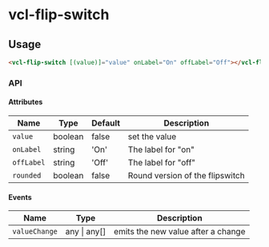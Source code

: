 # vcl-flip-switch

## Usage

```html
<vcl-flip-switch [(value)]="value" onLabel="On" offLabel="Off"></vcl-flip-switch>
```

### API

#### Attributes

Name          | Type    | Default | Description
------------- | ------- | ------- | -------------------------------
`value`       | boolean | false   | set the value
`onLabel`     | string  | 'On'    | The label for "on"
`offLabel`    | string  | 'Off'   | The label for "off"
`rounded`     | boolean | false   | Round version of the flipswitch

#### Events

| Name                  | Type             | Description
| --------------------- | ---------------  | -
| `valueChange`         | any &#124; any[] | emits the new value after a change
